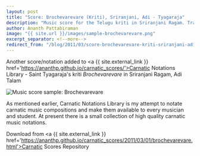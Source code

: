 ```yaml
---
layout: post
title: "Score: Brochevarevare (Kriti), Sriranjani, Adi - Tyagaraja"
description: "Music score for the Telugu kriti in Sriranjani Ragam. Traditional carnatic notation, written in English"
author: Ananth Pattabiraman
image: "{{ site.url }}/images/sample-brochevarevare.png"
excerpt_separator: <!--more-->
redirect_from: "/blog/2011/03/score-brochevarevare-kriti-sriranjani-adi-tyagaraja/"
---
```


Another score/notation added to <a {{ site.external_link }} href='https://ananthp.github.io/carnatic_scores/'>Carnatic Notations Library</a> - Saint Tyagaraja's kriti *Brochevarevare* in Sriranjani Ragam, Adi Talam

<img class="img-responsive" src="{{ site.url}}/images/sample-brochevarevare.png" alt="Music score sample: Brochevarevare" />

<!--more-->

As mentioned earlier, Carnatic Notations Library is my attempt to notate carnatic music compositions and make them available to every musician and student. At present there is a small collection of high quality carnatic music notations.

Download from <a {{ site.external_link }} href='https://ananthp.github.io/carnatic_scores/2011/03/01/brochevarevare.html'>Carnatic Scores Repository</a>
